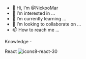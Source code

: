 - 👋 Hi, I’m @NickooMar
- 👀 I’m interested in ...
- 🌱 I’m currently learning ...
- 💞️ I’m looking to collaborate on ...
- 📫 How to reach me ...

Knowledge -

React ![icons8-react-30](https://user-images.githubusercontent.com/68347411/217638516-60237a0e-8247-4d2f-be8a-d536bf0ac069.png)



<!---
NickooMar/NickooMar is a ✨ special ✨ repository because its `README.md` (this file) appears on your GitHub profile.
You can click the Preview link to take a look at your changes.
--->
